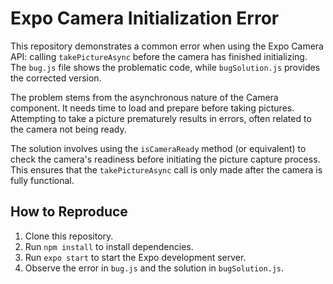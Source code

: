 # Expo Camera Initialization Error

This repository demonstrates a common error when using the Expo Camera API: calling `takePictureAsync` before the camera has finished initializing.  The `bug.js` file shows the problematic code, while `bugSolution.js` provides the corrected version.

The problem stems from the asynchronous nature of the Camera component.  It needs time to load and prepare before taking pictures.  Attempting to take a picture prematurely results in errors, often related to the camera not being ready.

The solution involves using the `isCameraReady` method (or equivalent) to check the camera's readiness before initiating the picture capture process.  This ensures that the `takePictureAsync` call is only made after the camera is fully functional.

## How to Reproduce

1. Clone this repository.
2. Run `npm install` to install dependencies.
3. Run `expo start` to start the Expo development server.
4. Observe the error in `bug.js` and the solution in `bugSolution.js`.